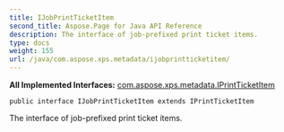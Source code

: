 ```yaml
---
title: IJobPrintTicketItem
second_title: Aspose.Page for Java API Reference
description: The interface of job-prefixed print ticket items.
type: docs
weight: 155
url: /java/com.aspose.xps.metadata/ijobprintticketitem/
---
```

**All Implemented Interfaces:**
[com.aspose.xps.metadata.IPrintTicketItem](../../com.aspose.xps.metadata/iprintticketitem)
```
public interface IJobPrintTicketItem extends IPrintTicketItem
```

The interface of job-prefixed print ticket items.
